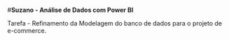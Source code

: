 #**Suzano - Análise de Dados com Power BI**

Tarefa - Refinamento da Modelagem do banco de dados para o projeto de e-commerce.
